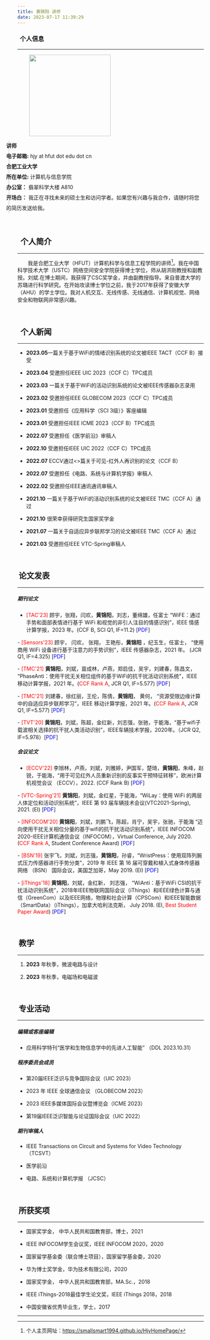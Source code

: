 ```yaml
---
title: 黄锦阳 讲师
date: 2023-07-17 11:39:29
---
```

### <i class="iconfont icon-addrcard"></i>&thinsp; **个人信息** 
---

<div class="row">
  <div class="col-12 col-md-3" style="margin-left: 32px;">
    <img src="/assets/img/members/huangjinyang.jpg" height="220px">
  </div>
  <div class="col-12 col-md-6" style="border-left: 2px solid #dddddd; margin-left: -24px">
    <ul style="margin-top: 12px; margin-left: -32px; list-style-type: none; line-height: 28px;">
      <li><strong>讲师</strong></li>
      <li><strong>电子邮箱:</strong> hjy at hfut dot edu dot cn</li>
      <li><strong>合肥工业大学</strong></li>
      <li><strong>所在单位:</strong> 计算机与信息学院</li>
      <li><strong>办公室：</strong> 翡翠科学大楼 A810</li>
      <li><strong>开场白：</strong> 我正在寻找未来的硕士生和访问学者。如果您有兴趣与我合作，请随时将您的简历发送给我。</li>
    </ul>
  </div>
</div>

<br style="margin-top: 24px;">

## <i class="iconfont icon-codeforces"></i>&thinsp; **个人简介**
---
&emsp;&emsp;我是合肥工业大学（HFUT）计算机科学与信息工程学院的讲师[^1]。我在中国科学技术大学（USTC）网络空间安全学院获得博士学位，师从胡洪刚教授和副教授。刘斌.在博士期间，我获得了CSC奖学金，并由副教授指导。来自普渡大学的苏璐进行科学研究。在开始攻读博士学位之前，我于2017年获得了安徽大学（AHU）的学士学位。我对人机交互、无线传感、无线通信、计算机视觉、网络安全和物联网非常感兴趣。

<br>

## <i class="iconfont icon-plan"></i>&thinsp; **个人新闻**
---
- **2023.05**一篇关于基于WiFi的情绪识别系统的论文被IEEE TACT（CCF B）接受<p></p>
- **2023.04** 受邀担任IEEE UIC 2023（CCF C）TPC成员<p></p>
- **2023.03** 一篇关于基于WiFi的活动识别系统的论文被IEEE传感器杂志录用<p></p>
- **2023.02** 受邀担任IEEE GLOBECOM 2023（CCF C）TPC成员<p></p>
- **2023.01** 受邀担任《应用科学（SCI 3级）》客座编辑<p></p>
- **2023.01** 受邀担任IEEE ICME 2023（CCF B）TPC成员<p></p>
- **2022.07** 受邀担任《医学前沿》审稿人<p></p>
- **2022.10** 受邀担任IEEE UIC 2022（CCF C）TPC成员<p></p>
- **2022.07** ECCV通过<>篇关于可见-红外人再识别的论文（CCF B）<p></p>
- **2022.07** 受邀担任《电路、系统与计算机学报》审稿人<p></p>
- **2022.02** 受邀担任IEEE通讯通讯审稿人<p></p>
- **2021.10** 一篇关于基于WiFi的活动识别系统的论文被IEEE TMC（CCF A）通过<p></p>
- **2021.10** 很荣幸获得研究生国家奖学金<p></p>
- **2021.07** 一篇关于自适应异步联邦学习的论文被IEEE TMC（CCF A）通过<p></p>
- **2021.03** 受邀担任IEEE VTC-Spring审稿人<p></p>

<br>

## <i class="iconfont icon-books"></i> &thinsp;**论文发表**
---
##### **期刊论文**
- <font color='red'>[TAC'23]</font> 顾宇，张翔，闫欢，<b>黄锦阳</b>，刘志，董绵雄，任富士  “WiFE：通过手势和面部表情进行基于 WiFi 和视觉的非引人注目的情感识别”，IEEE 情感计算学报，2023 年。(CCF B, SCI Q1, IF=11.2)  [<font color='blue'>PDF</font>]
<p></p>
- <font color='red'>[Sensors'23]</font> 顾宇， 闫欢， 张翔， 王艳彤，<b>黄锦阳</b> ，纪玉生，任富士， “使用商用 WiFi 设备进行基于注意力的手势识别”，IEEE 传感器杂志，2021 年。 (JCR Q1, IF=4.325) [<font color='blue'>PDF</font>]
<p></p>
- <font color='red'>[TMC'21]</font> <b>黄锦阳</b>，刘斌，苗成林，卢燕，郑启佳，吴宇，刘建春，陈昌文， “PhaseAnti：使用干扰无关相位组件的基于WiFi的抗干扰活动识别系统”，IEEE 移动计算学报，2021 年。(<font color='red'>CCF Rank A</font>, JCR Q1, IF=5.577)  [<font color='blue'>PDF</font>]
<p></p>
- <font color='red'>[TMC'21]</font> 刘建春，徐红丽，王伦，陈倩，<b>黄锦阳</b>， 黄何， “资源受限边缘计算中的自适应异步联邦学习”，IEEE 移动计算学报，2021 年。(<font color='red'>CCF Rank A</font>, JCR Q1, IF=5.577) [<font color='blue'>PDF</font>]
<p></p>
- <font color='red'>[TVT'20]</font> <b>黄锦阳</b>，刘斌，陈超，金红新，刘志强，张驰，于能海，“基于wifi子载波相关选择的抗干扰人类活动识别”，IEEE车辆技术学报，2020年。（JCR Q2, IF=5.978）[<font color='blue'>PDF</font>]
<p></p>

##### **会议论文**
- <font color='red'>[ECCV'22]</font> 李旭林，卢燕，刘斌，刘雅婷，尹国军，楚琦，<b>黄锦阳</b>，朱峰，赵锐，于能海，“用于可见红外人员重新识别的反事实干预特征转移”，欧洲计算机视觉会议 （ECCV），2022. (CCF Rank B) [<font color='blue'>PDF</font>]
<p></p>
- <font color='red'>[VTC-Spring'21]</font> <b>黄锦阳</b>，刘斌，金红星，于能海，“WiLay：使用 WiFi 的两层人体定位和活动识别系统”，IEEE 第 93 届车辆技术会议(VTC2021-Spring), 2021. (EI) [<font color='blue'>PDF</font>]
<p></p>
- <font color='red'>[INFOCOM'20]</font> <b>黄锦阳</b>，刘斌，刘鹏飞，陈超，肖宁，吴宇，张驰，于能海 “迈向使用干扰无关相位分量的基于wifi的抗干扰活动识别系统”，IEEE INFOCOM 2020-IEEE计算机通信会议（INFOCOM），Virtual Conference, July 2020. (<font color='red'>CCF Rank A</font>, Student Conference Award) [<font color='blue'>PDF</font>]
<p></p>
- <font color='red'>[BSN'19]</font> 张宇飞，刘斌，刘志强，<b>黄锦阳</b>，孙睿，“WristPress：使用双阵列腕式压力传感器进行手势分类”，2019 年 IEEE 第 16 届可穿戴和植入式身体传感器网络 （BSN） 国际会议，美国芝加哥，May 2019. (EI) [<font color='blue'>PDF</font>]
<p></p>
- <font color='red'>[iThings'18]</font> <b>黄锦阳</b>，刘斌，金红新， 刘志强， “WiAnti：基于WiFi CSI的抗干扰活动识别系统”，2018年IEEE物联网国际会议（iThings）和IEEE绿色计算与通信（GreenCom）以及IEEE网络，物理和社会计算（CPSCom）和IEEE智能数据（SmartData）（iThings），加拿大哈利法克斯， July 2018. (EI, <font color='red'>Best Student Paper Award</font>) [<font color='blue'>PDF</font>]
<p></p>

<br>

## <i class="iconfont icon-book"></i> &thinsp;**教学**
---
1. **2023** 年秋季，微波电路与设计

2. **2023** 年秋季，电磁场和电磁波

<br>

## <i class="iconfont icon-exp-fill"></i> &thinsp;**专业活动**
---
##### **编辑或客座编辑**
- 应用科学特刊“医学和生物信息学中的先进人工智能” （DDL 2023.10.31）
##### **程序委员会成员**
- 第20届IEEE泛识与竞争国际会议（UIC 2023）

- 2023 年 IEEE 全球通信会议 （GLOBECOM 2023）

- 2023 IEEE多媒体国际会议暨博览会（ICME 2023）

- 第19届IEEE泛识智能与论证国际会议（UIC 2022）
##### **期刊审稿人**
- IEEE Transactions on Circuit and Systems for Video Technology （TCSVT）

- 医学前沿

- 电路、系统和计算机学报 （JCSC）

<br>

## <i class="iconfont icon-note"></i> &thinsp;**所获奖项**
---
- 国家奖学金， 中华人民共和国教育部，博士，2021

- IEEE INFOCOM学生会议奖，IEEE INFOCOM 2020，2020

- 国家留学基金委（联合博士项目），国家留学基金委，2020

- 华为博士奖学金，华为技术有限公司，2020

- 国家奖学金， 中华人民共和国教育部，MA.Sc.，2018

- IEEE iThings-2018最佳学生论文奖，IEEE iThings 2018，2018

- 中国安徽省优秀毕业生，学士，2017
---

[^1]: 个人主页网址：https://smallsmart1994.github.io/HjyHomePage/ 
